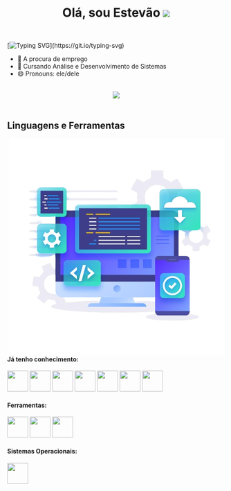 <h1 align="center">
Olá, sou Estevão
    <img src="https://media4.giphy.com/media/w1OBpBd7kJqHrJnJ13/giphy.gif?cid=6c09b952z6j49mr1yqfwgdmt4ola0awg73c0jgm8z5qzwgzb&ep=v1_internal_gif_by_id&rid=giphy.gif&ct=s" width="30"></h2>
</h1>
<br/>

[![Typing SVG](https://readme-typing-svg.herokuapp.com?font=Fira+Code&pause=1000&color=FFFFFF&center=true&vCenter=true&random=false&width=435&lines=Seja+bem+vindo(a)+ao+meu+perfil!)](https://git.io/typing-svg)

- 🔭 A procura de emprego
- 🌱 Cursando Análise e Desenvolvimento de Sistemas
- 😄 Pronouns: ele/dele
<br>

<div align="center" style="margin-bottom:50px">
 <img width=45% align="center" src="https://github-readme-stats.vercel.app/api?username=Estevao750&theme=github_dark&show_icons=true" />
</div>

## Linguagens e Ferramentas

<img src="4380747-removebg-preview.png" align="right">

#### Já tenho conhecimento:
[<img height="48px" width="48px" src="https://skillicons.dev/icons?i=c"/>](https://en.wikipedia.org/wiki/C_(programming_language))
[<img height="48px" width="48px" src="https://skillicons.dev/icons?i=java"/>](https://www.java.com/)
[<img height="48px" width="48px" src="https://skillicons.dev/icons?i=python"/>](https://www.python.org/)
[<img height="48px" width="48px" src="https://skillicons.dev/icons?i=css"/>](https://developer.mozilla.org/en-US/docs/Web/CSS)
[<img height="48px" width="48px" src="https://skillicons.dev/icons?i=html"/>](https://developer.mozilla.org/en-US/docs/Web/HTML)
[<img height="48px" width="48px" src="https://skillicons.dev/icons?i=js"/>](https://developer.mozilla.org/en-US/docs/Web/JavaScript)
[<img height="48px" width="48px" src="https://skillicons.dev/icons?i=nodejs"/>](https://nodejs.org/en)

#### Ferramentas:
[<img height="48px" width="48px" src="https://skillicons.dev/icons?i=vscode"/>](https://code.visualstudio.com/)
[<img height="48px" width="48px" src="https://skillicons.dev/icons?i=github"/>](https://github.com/)
[<img height="48px" width="48px" src="https://skillicons.dev/icons?i=git"/>](https://git-scm.com/)

#### Sistemas Operacionais:
[<img height="48px" width="48px" src="https://skillicons.dev/icons?i=windows"/>](https://www.microsoft.com/pt-br/windows)
